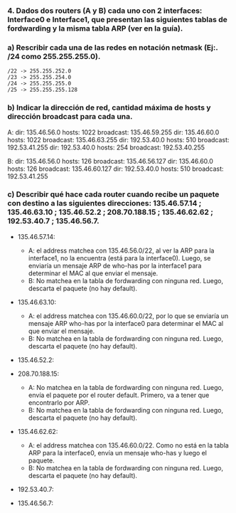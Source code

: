 ### 4. Dados dos routers (A y B) cada uno con 2 interfaces: Interface0 e Interface1, que presentan las siguientes tablas de fordwarding y la misma tabla ARP (ver en la guía).

### a) Rescribir cada una de las redes en notación netmask (Ej:. /24 como 255.255.255.0).

    /22 -> 255.255.252.0
    /23 -> 255.255.254.0
    /24 -> 255.255.255.0
    /25 -> 255.255.255.128

### b) Indicar la dirección de red, cantidad máxima de hosts y dirección broadcast para cada una.

A:
    dir: 135.46.56.0    hosts: 1022     broadcast: 135.46.59.255
    dir: 135.46.60.0    hosts: 1022     broadcast: 135.46.63.255
    dir: 192.53.40.0    hosts: 510      broadcast: 192.53.41.255
    dir: 192.53.40.0    hosts: 254      broadcast: 192.53.40.255

B:
    dir: 135.46.56.0    hosts: 126      broadcast: 135.46.56.127
    dir: 135.46.60.0    hosts: 126      broadcast: 135.46.60.127
    dir: 192.53.40.0    hosts: 510      broadcast: 192.53.41.255

### c) Describir qué hace cada router cuando recibe un paquete con destino a las siguientes direcciones: 135.46.57.14 ; 135.46.63.10 ; 135.46.52.2 ; 208.70.188.15 ; 135.46.62.62 ; 192.53.40.7 ; 135.46.56.7.

- 135.46.57.14: 
    - A: el address matchea con 135.46.56.0/22, al ver la ARP para la interface1, no la encuentra (está para la interface0). Luego, se enviaría un mensaje ARP de who-has por la interface1 para determinar el MAC al que enviar el mensaje. 
    - B: No matchea en la tabla de fordwarding con ninguna red. Luego, descarta el paquete (no hay default).

- 135.46.63.10:
    - A: el address matchea con 135.46.60.0/22, por lo que se enviaría un mensaje ARP who-has por la interface0 para determinar el MAC al que enviar el mensaje.
    - B: No matchea en la tabla de fordwarding con ninguna red. Luego, descarta el paquete (no hay default).

- 135.46.52.2:

- 208.70.188.15:
    - A: No matchea en la tabla de fordwarding con ninguna red. Luego, envía el paquete por el router default. Primero, va a tener que encontrarlo por ARP.
    - B: No matchea en la tabla de fordwarding con ninguna red. Luego, descarta el paquete (no hay default).

- 135.46.62.62:
    - A: el address matchea con 135.46.60.0/22. Como no está en la tabla ARP para la interface0, envía un mensaje who-has y luego el paquete.
    - B: No matchea en la tabla de fordwarding con ninguna red. Luego, descarta el paquete (no hay default).

-  192.53.40.7:

- 135.46.56.7:
